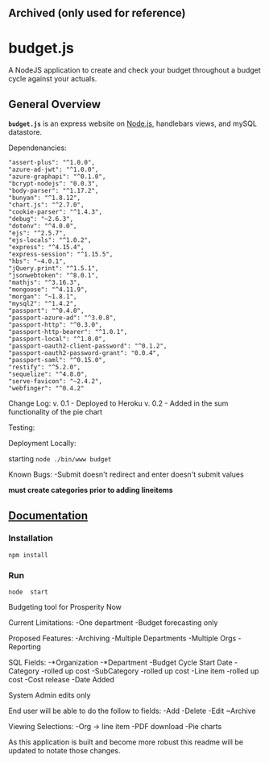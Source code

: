 ## Archived (only used for reference)

budget.js
===========
A NodeJS application to create and check your budget throughout a budget cycle against your actuals.

## General Overview

**`budget.js`** is an express website on [Node.js](https://nodejs.org/), handlebars views, and mySQL datastore.

Dependenancies:

    "assert-plus": "^1.0.0",
    "azure-ad-jwt": "^1.0.0",
    "azure-graphapi": "^0.1.0",
    "bcrypt-nodejs": "0.0.3",
    "body-parser": "^1.17.2",
    "bunyan": "^1.8.12",
    "chart.js": "^2.7.0",
    "cookie-parser": "^1.4.3",
    "debug": "~2.6.3",
    "dotenv": "^4.0.0",
    "ejs": "^2.5.7",
    "ejs-locals": "^1.0.2",
    "express": "^4.15.4",
    "express-session": "^1.15.5",
    "hbs": "~4.0.1",
    "jQuery.print": "^1.5.1",
    "jsonwebtoken": "^8.0.1",
    "mathjs": "^3.16.3",
    "mongoose": "^4.11.9",
    "morgan": "~1.8.1",
    "mysql2": "^1.4.2",
    "passport": "^0.4.0",
    "passport-azure-ad": "^3.0.8",
    "passport-http": "^0.3.0",
    "passport-http-bearer": "^1.0.1",
    "passport-local": "^1.0.0",
    "passport-oauth2-client-password": "^0.1.2",
    "passport-oauth2-password-grant": "0.0.4",
    "passport-saml": "^0.15.0",
    "restify": "^5.2.0",
    "sequelize": "^4.8.0",
    "serve-favicon": "~2.4.2",
    "webfinger": "^0.4.2"

Change Log:
	v. 0.1 - Deployed to Heroku
	v. 0.2 - Added in the sum functionality of the pie chart

Testing:

Deployment Locally:

starting `node ./bin/www budget`


Known Bugs:
-Submit doesn't redirect and enter doesn't submit values

**must create categories prior to adding lineitems**

## [Documentation](#documentation)
<a name="documentation"></a>

### Installation
<a name="installation"></a>

``` shell
npm install
```

### Run
<a name="run"></a>

``` shell
node  start
```





Budgeting tool for Prosperity Now

Current Limitations:
-One department
-Budget forecasting only

Proposed Features:
-Archiving
-Multiple Departments
-Multiple Orgs
-Reporting

SQL Fields:
	-*Organization
	-*Department
	-Budget Cycle Start Date
	-Category
	-rolled up cost
	-SubCategory
	-rolled up cost
	-Line item
	-rolled up cost
	-Cost release
	-Date Added

System Admin edits only

End user will be able to do the follow to fields:
-Add
-Delete
-Edit
~Archive

Viewing Selections:
-Org -> line item
-PDF download
-Pie charts

As this application is built and become more robust this readme will be updated to notate those changes.

